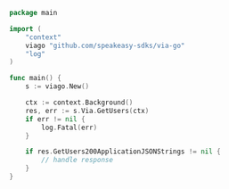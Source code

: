 <!-- Start SDK Example Usage -->


```go
package main

import (
	"context"
	viago "github.com/speakeasy-sdks/via-go"
	"log"
)

func main() {
	s := viago.New()

	ctx := context.Background()
	res, err := s.Via.GetUsers(ctx)
	if err != nil {
		log.Fatal(err)
	}

	if res.GetUsers200ApplicationJSONStrings != nil {
		// handle response
	}
}

```
<!-- End SDK Example Usage -->